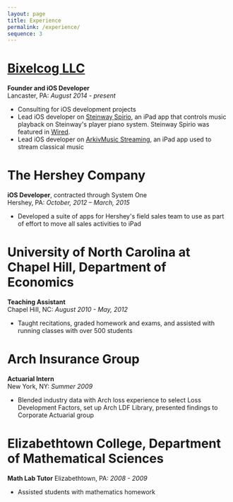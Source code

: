 ```yaml
---
layout: page
title: Experience
permalink: /experience/
sequence: 3
---
```


# [Bixelcog LLC](http://www.bixelcog.com)
**Founder and iOS Developer**  
Lancaster, PA: *August 2014 - present*

- Consulting for iOS development projects
- Lead iOS developer on [Steinway Spirio](https://itunes.apple.com/us/app/steinway-spirio/id942701332?mt=8), an iPad app that controls music playback on Steinway's player piano system. Steinway Spirio was featured in [Wired](http://www.wired.com/2015/04/steinways-new-piano-can-play-perfect-concerto/).
- Lead iOS developer on [ArkivMusic Streaming](https://itunes.apple.com/us/app/arkivmusic-streaming/id978481936?mt=8), an iPad app used to stream classical music

# The Hershey Company
**iOS Developer**, contracted through System One  
Hershey, PA: *October, 2012 – March, 2015*

- Developed a suite of apps for Hershey's field sales team to use as part of effort to move all sales activities to iPad

# University of North Carolina at Chapel Hill, Department of Economics
**Teaching Assistant**  
Chapel Hill, NC: *August 2010 - May, 2012*

- Taught recitations, graded homework and exams, and assisted with running classes with over 500 students

# Arch Insurance Group
**Actuarial Intern**  
New York, NY: *Summer 2009*

- Blended industry data with Arch loss experience to select Loss Development Factors, set up Arch LDF Library, presented findings to Corporate Actuarial group

# Elizabethtown College, Department of Mathematical Sciences
**Math Lab Tutor**
Elizabethtown, PA: *2008 - 2009*

- Assisted students with mathematics homework